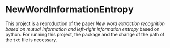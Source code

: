 # NewWordInformationEntropy
This project is a reproduction of the paper *New word extraction recognition based on mutual information and left-right information entropy* based on python.
For running this project, the package and the change of the path of the `txt` file is necessary.
